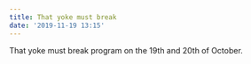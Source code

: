 ```yaml
---
title: That yoke must break
date: '2019-11-19 13:15'
---
```

That yoke must break program on the 19th and 20th of October.

